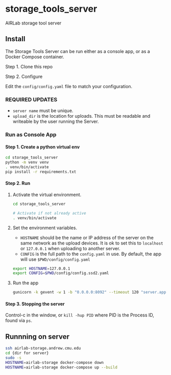 # storage_tools_server

AIRLab storage tool server

## Install

The Storage Tools Server can be run either as a console app, or as a Docker Compose container.

Step 1. Clone this repo

Step 2. Configure

Edit the `config/config.yaml` file to match your configuration.

### REQUIRED UPDATES

* `server name` must be unique.  
* `upload_dir` is the location for uploads.  This must be readable and writeable by the user running the Server.

### Run as Console App

#### Step 1. Create a python virtual env

``` bash
cd storage_tools_server
python -m venv venv
. venv/bin/activate
pip install -r requirements.txt
```

#### Step 2. Run

1. Activate the virtual environment.

    ``` bash
    cd storage_tools_server

    # Activate if not already active
    . venv/bin/activate
    ```

2. Set the environment variables.
    * `HOSTNAME` should be the name or IP address of the server on the same network as the upload devices.  It is ok to set this to `localhost` or `127.0.0.1` when uploading to another server.  
    * `CONFIG` is the full path to the `config.yaml` in use.  By default, the app will use `$PWD/config/config.yaml`

    ``` bash
    export HOSTNAME=127.0.0.1 
    export CONFIG=$PWD/config/config.ssd2.yaml
    ```

3. Run the app

    ``` bash
    gunicorn -k gevent -w 1 -b "0.0.0.0:8092" --timeout 120 "server.app:app"
    ```

#### Step 3. Stopping the server

Control-c in the window, or `kill -hup PID` where PID is the Process ID, found via `ps`.

## Runnning on server

``` bash
ssh airlab-storage.andrew.cmu.edu
cd {dir for server}
sudo -s
HOSTNAME=airlab-storage docker-compose down
HOSTNAME=airlab-storage docker-compose up --build
```
